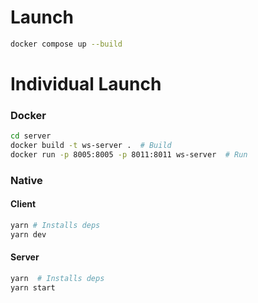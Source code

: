 # Launch

```sh
docker compose up --build
```

# Individual Launch

### Docker

```sh
cd server
docker build -t ws-server .  # Build
docker run -p 8005:8005 -p 8011:8011 ws-server  # Run
```

### Native

#### Client

```sh
yarn # Installs deps
yarn dev
```

#### Server

```sh
yarn  # Installs deps
yarn start
```
